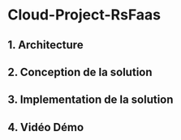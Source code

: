 # Cloud-Project-RsFaas

## 1. Architecture 

## 2. Conception de la solution  

## 3. Implementation de la solution

## 4. Vidéo Démo


